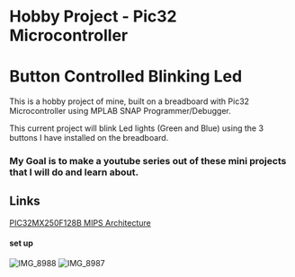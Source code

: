 # Hobby Project - Pic32 Microcontroller
# Button Controlled Blinking Led

This is a hobby project of mine, built on a breadboard with Pic32 Microcontroller using MPLAB SNAP Programmer/Debugger. 

This current project will blink Led lights (Green and Blue) using the 3 buttons I have installed on the breadboard. 

### My Goal is to make a youtube series out of these mini projects that I will do and learn about. 

## Links 
[PIC32MX250F128B MIPS Architecture](https://www.microchip.com/en-us/product/pic32mx250f128b#document-table)  

#### set up

![IMG_8988](https://github.com/HRoses/Pic32-Microcontroller-Hobby-Projects/assets/105571947/78894140-6cf2-4986-9450-f968c39d2d14)
![IMG_8987](https://github.com/HRoses/Pic32-Microcontroller-Hobby-Projects/assets/105571947/6cfafa7b-c205-4775-8218-d53395285211)

